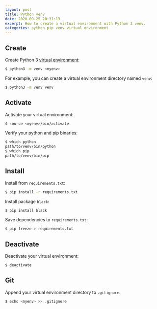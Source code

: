 ```yaml
---
layout: post
title: Python venv
date: 2020-09-25 20:31:19
excerpt: How to create a virtual environment with Python 3 venv.
categories: python pip venv virtual environment
---
```


## Create

Create Python 3 [virtual environment](https://docs.python.org/3/library/venv.html):

```sh
$ python3 -m venv <myenv>
```

For example, you can create a virtual environment directory named `venv`:

```sh
$ python3 -m venv venv
```

## Activate

Activate your virtual environment:

```sh
$ source <myenv>/bin/activate
```

Verify your python and pip binaries:

```sh
$ which python
path/to/venv/bin/python
$ which pip
path/to/venv/bin/pip
```

## Install

Install from `requirements.txt`:

```sh
$ pip install -r requirements.txt
```

Install package `black`:

```sh
$ pip install black
```

Save dependencies to `requirements.txt`:

```sh
$ pip freeze > requirements.txt
```

## Deactivate

Deactivate your virtual environment:

```sh
$ deactivate
```

## Git

Append your virtual environment directory to `.gitignore`:

```sh
$ echo <myenv> >> .gitignore
```
